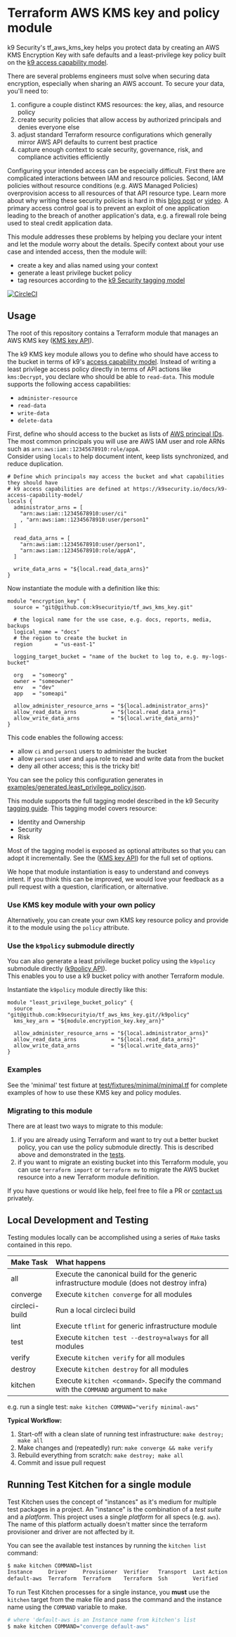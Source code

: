 # Terraform AWS KMS key and policy module #

k9 Security's tf_aws_kms_key helps you protect data by creating an AWS KMS Encryption Key with safe defaults and a 
least-privilege key policy built on the 
[k9 access capability model](https://k9security.io/docs/k9-access-capability-model/).

There are several problems engineers must solve when securing data encryption, especially when sharing an AWS 
account.  To secure your data, you'll need to:

1. configure a couple distinct KMS resources: the key, alias, and resource policy
2. create security policies that allow access by authorized principals and denies everyone else
3. adjust standard Terraform resource configurations which generally mirror AWS API defaults to current best practice
4. capture enough context to scale security, governance, risk, and compliance activities efficiently 

Configuring your intended access can be especially difficult.  First there are complicated interactions between IAM and
resource policies.  Second, IAM policies without resource conditions (e.g. AWS Managed Policies) overprovision access to
all resources of that API resource type.  Learn more about why writing these security policies is hard in this 
[blog post](https://k9security.io/posts/2020/06/why-are-good-aws-security-policies-so-difficult/) 
or [video](https://youtu.be/WIZPSuSoQq4).  A primary access control goal is to prevent an exploit of one application 
leading to the breach of another application's data, e.g. a firewall role being used to steal credit application data.      

This module addresses these problems by helping you declare your intent and let the module worry about the details.
Specify context about your use case and intended access, then the module will:

* create a key and alias named using your context
* generate a least privilege bucket policy
* tag resources according to the [k9 Security tagging model](https://k9security.io/docs/guide-to-tagging-cloud-deployments/)

[![CircleCI](https://circleci.com/gh/k9securityio/tf_aws_kms_key.svg?style=svg)](https://circleci.com/gh/k9securityio/tf_aws_kms_key)

## Usage
The root of this repository contains a Terraform module that manages an AWS KMS key ([KMS key API](interface.md)).

The k9 KMS key module allows you to define who should have access to the bucket in terms of k9's 
[access capability model](https://k9security.io/docs/k9-access-capability-model/).  Instead of 
writing a least privilege access policy directly in terms of API actions like `kms:Decrypt`, you declare
who should be able to `read-data`.  This module supports the following access capabilities:

* `administer-resource`
* `read-data`
* `write-data`
* `delete-data`   

First, define who should access to the bucket as lists of [AWS principal IDs](https://docs.aws.amazon.com/IAM/latest/UserGuide/reference_policies_elements_principal.html).  
The most common principals you will use are AWS IAM user and role ARNs such as `arn:aws:iam::12345678910:role/appA`.  
Consider using `locals` to help document intent, keep lists synchronized, and reduce duplication.   
 
```hcl-terraform
# Define which principals may access the bucket and what capabilities they should have
# k9 access capabilities are defined at https://k9security.io/docs/k9-access-capability-model/  
locals {
  administrator_arns = [
    "arn:aws:iam::12345678910:user/ci"
    , "arn:aws:iam::12345678910:user/person1"
  ]

  read_data_arns = [
    "arn:aws:iam::12345678910:user/person1",
    "arn:aws:iam::12345678910:role/appA",
  ]

  write_data_arns = "${local.read_data_arns}"
}
```

Now instantiate the module with a definition like this:
```hcl-terraform
module "encryption_key" {
  source = "git@github.com:k9securityio/tf_aws_kms_key.git"
  
  # the logical name for the use case, e.g. docs, reports, media, backups 
  logical_name = "docs"
  # the region to create the bucket in
  region       = "us-east-1"

  logging_target_bucket = "name of the bucket to log to, e.g. my-logs-bucket"

  org   = "someorg"
  owner = "someowner"
  env   = "dev"
  app   = "someapi"

  allow_administer_resource_arns = "${local.administrator_arns}"
  allow_read_data_arns           = "${local.read_data_arns}"
  allow_write_data_arns          = "${local.write_data_arns}"
}
```

This code enables the following access:

* allow `ci` and `person1` users to administer the bucket
* allow `person1` user and `appA` role to read and write data from the bucket
* deny all other access; this is the tricky bit!

You can see the policy this configuration generates in 
[examples/generated.least_privilege_policy.json](examples/generated.least_privilege_policy.json).

This module supports the full tagging model described in the k9 Security 
[tagging guide](https://k9security.io/docs/guide-to-tagging-cloud-deployments/).  This tagging model covers resource: 

* Identity and Ownership 
* Security
* Risk
 
Most of the tagging model is exposed as optional attributes so that you can adopt it incrementally.  See the 
([KMS key API](interface.md)) for the full set of options.  

We hope that module instantiation is easy to understand and conveys intent.  If you think this can be improved,
we would love your feedback as a pull request with a question, clarification, or alternative.

### Use KMS key module with your own policy

Alternatively, you can create your own KMS key resource policy and provide it to the module using the `policy` attribute.   

### Use the `k9policy` submodule directly 

You can also generate a least privilege bucket policy using the `k9policy` submodule directly ([k9policy API](k9policy/interface.md)).  
This enables you to use a k9 bucket policy with another Terraform module. 

Instantiate the `k9policy` module directly like this:

```hcl-terraform
module "least_privilege_bucket_policy" {
  source        = "git@github.com:k9securityio/tf_aws_kms_key.git//k9policy"
  kms_key_arn = "${module.encryption_key.key_arn}"

  allow_administer_resource_arns = "${local.administrator_arns}"
  allow_read_data_arns           = "${local.read_data_arns}"
  allow_write_data_arns          = "${local.write_data_arns}"
}
```

### Examples

See the 'minimal' test fixture at [test/fixtures/minimal/minimal.tf](test/fixtures/minimal/minimal.tf) for complete 
examples of how to use these KMS key and policy modules.

### Migrating to this module

There are at least two ways to migrate to this module:

1. if you are already using Terraform and want to try out a better bucket policy, you can use the policy submodule directly. This is described above and demonstrated in the [tests](test/fixtures/minimal/minimal.tf).
2. if you want to migrate an existing bucket into this Terraform module, you can use `terraform import` or `terraform mv` to migrate the AWS bucket resource into a new Terraform module definition.  

If you have questions or would like help, feel free to file a PR or [contact us](https://k9security.io/contact/) privately.

## Local Development and Testing

Testing modules locally can be accomplished using a series of `Make` tasks
contained in this repo.

| Make Task | What happens                                                                                                  |
|:----------|:--------------------------------------------------------------------------------------------------------------|
| all       | Execute the canonical build for the generic infrastructure module (does not destroy infra)                    |
| converge  | Execute `kitchen converge` for all modules                                                                    |
| circleci-build  | Run a local circleci build                                                                              |
| lint      | Execute `tflint` for generic infrastructure module                                                            |
| test      | Execute `kitchen test --destroy=always` for all modules                                                       |
| verify    | Execute `kitchen verify` for all modules                                                                      |
| destroy   | Execute `kitchen destroy` for all modules                                                                     |
| kitchen   | Execute `kitchen <command>`. Specify the command with the `COMMAND` argument to `make`                        |

e.g. run a single test: `make kitchen COMMAND="verify minimal-aws"`

**Typical Workflow:**

1. Start-off with a clean slate of running test infrastructure: `make destroy; make all`
2. Make changes and (repeatedly) run: `make converge && make verify`
3. Rebuild everything from scratch: `make destroy; make all`
4. Commit and issue pull request


## Running Test Kitchen for a single module

Test Kitchen uses the concept of "instances" as it's medium for multiple test 
packages in a project.
An "instance" is the combination of a _test suite_ and a _platform_.
This project uses a single _platform_ for all specs (e.g. `aws`).
The name of this platform actually doesn't matter since the terraform provisioner
and driver are not affected by it.

You can see the available test instances by running the `kitchen list` command:

```bash
$ make kitchen COMMAND=list
Instance     Driver     Provisioner  Verifier   Transport  Last Action  Last Error
default-aws  Terraform  Terraform    Terraform  Ssh        Verified
```

To run Test Kitchen processes for a single instance, you **must** use the `kitchen`
target from the make file and pass the command and the instance name using the
`COMMAND` variable to make.

```bash
# where 'default-aws is an Instance name from kitchen's list
$ make kitchen COMMAND="converge default-aws"
```